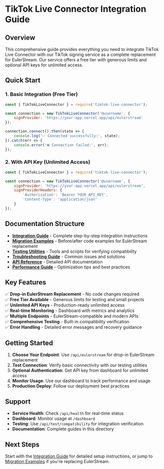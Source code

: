 # TikTok Live Connector Integration Guide

## Overview

This comprehensive guide provides everything you need to integrate TikTok Live Connector with our TikTok signing service as a complete replacement for EulerStream. Our service offers a free tier with generous limits and optional API keys for unlimited access.

## Quick Start

### 1. Basic Integration (Free Tier)
```javascript
const { TikTokLiveConnector } = require('tiktok-live-connector');

const connection = new TikTokLiveConnector('@username', {
    signProvider: 'https://your-app.vercel.app/api/eulerstream'
});

connection.connect().then(state => {
    console.log('✅ Connected successfully:', state);
}).catch(err => {
    console.error('❌ Connection failed:', err);
});
```

### 2. With API Key (Unlimited Access)
```javascript
const { TikTokLiveConnector } = require('tiktok-live-connector');

const connection = new TikTokLiveConnector('@username', {
    signProvider: 'https://your-app.vercel.app/api/eulerstream',
    signProviderHeaders: {
        'Authorization': 'Bearer YOUR_API_KEY',
        'Content-Type': 'application/json'
    }
});
```

## Documentation Structure

- **[Integration Guide](./integration-guide.md)** - Complete step-by-step integration instructions
- **[Migration Examples](./migration-examples.md)** - Before/after code examples for EulerStream replacement
- **[Testing Utilities](./testing-utilities.md)** - Tools and scripts for verifying compatibility
- **[Troubleshooting Guide](./troubleshooting-guide.md)** - Common issues and solutions
- **[API Reference](./api-reference.md)** - Detailed API documentation
- **[Performance Guide](./performance-guide.md)** - Optimization tips and best practices

## Key Features

✅ **Drop-in EulerStream Replacement** - No code changes required  
✅ **Free Tier Available** - Generous limits for testing and small projects  
✅ **Unlimited API Keys** - Production-ready unlimited access  
✅ **Real-time Monitoring** - Dashboard with metrics and analytics  
✅ **Multiple Endpoints** - EulerStream-compatible and modern APIs  
✅ **Comprehensive Testing** - Built-in compatibility verification  
✅ **Error Handling** - Detailed error messages and recovery guidance  

## Getting Started

1. **Choose Your Endpoint**: Use `/api/eulerstream` for drop-in EulerStream replacement
2. **Test Connection**: Verify basic connectivity with our testing utilities
3. **Optional Authentication**: Get API key from dashboard for unlimited access
4. **Monitor Usage**: Use our dashboard to track performance and usage
5. **Production Deploy**: Follow our deployment best practices

## Support

- **Service Health**: Check `/api/health` for real-time status
- **Dashboard**: Monitor usage at `/dashboard`
- **Testing**: Use `/api/test/compatibility` for integration verification
- **Documentation**: Complete guides in this directory

## Next Steps

Start with the [Integration Guide](./integration-guide.md) for detailed setup instructions, or jump to [Migration Examples](./migration-examples.md) if you're replacing EulerStream.